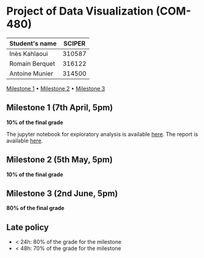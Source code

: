 # Project of Data Visualization (COM-480)

| Student's name | SCIPER |
| -------------- | ------ |
| Inès Kahlaoui| 310587 |
| Romain Berquet| 316122 |
| Antoine Munier| 314500 |

[Milestone 1](https://github.com/com-480-data-visualization/project-2023-kibram/tree/master/Milestone1) • [Milestone 2](#milestone-2) • [Milestone 3](#milestone-3)

## Milestone 1 (7th April, 5pm)

**10% of the final grade**

 The jupyter notebook for exploratory analysis is available [here](https://github.com/com-480-data-visualization/project-2023-kibram/blob/master/Milestone1/milestone1.ipynb).
The report is available [here](https://github.com/com-480-data-visualization/project-2023-kibram/blob/master/Milestone1/Milestone1.pdf).


## Milestone 2 (5th May, 5pm)

**10% of the final grade**


## Milestone 3 (2nd June, 5pm)

**80% of the final grade**


## Late policy

- < 24h: 80% of the grade for the milestone
- < 48h: 70% of the grade for the milestone

